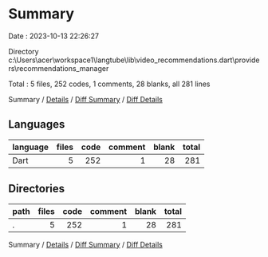 # Summary

Date : 2023-10-13 22:26:27

Directory c:\\Users\\acer\\workspace1\\langtube\\lib\\video_recommendations.dart\\providers\\recommendations_manager

Total : 5 files,  252 codes, 1 comments, 28 blanks, all 281 lines

Summary / [Details](details.md) / [Diff Summary](diff.md) / [Diff Details](diff-details.md)

## Languages
| language | files | code | comment | blank | total |
| :--- | ---: | ---: | ---: | ---: | ---: |
| Dart | 5 | 252 | 1 | 28 | 281 |

## Directories
| path | files | code | comment | blank | total |
| :--- | ---: | ---: | ---: | ---: | ---: |
| . | 5 | 252 | 1 | 28 | 281 |

Summary / [Details](details.md) / [Diff Summary](diff.md) / [Diff Details](diff-details.md)
